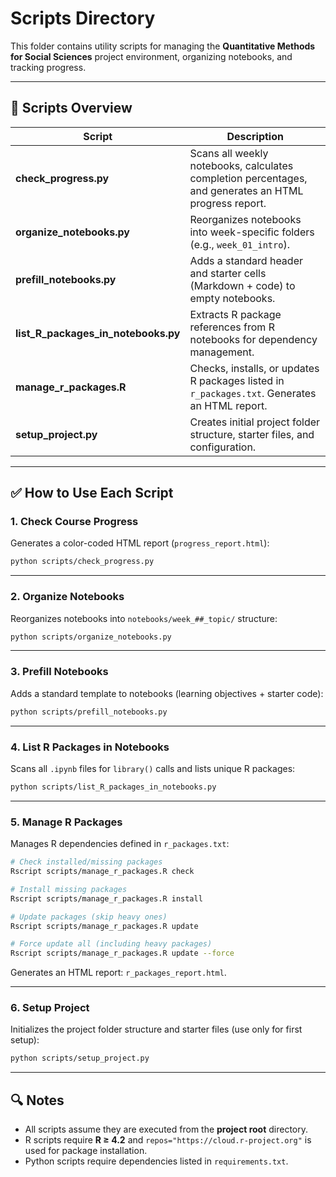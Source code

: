 # Scripts Directory

This folder contains utility scripts for managing the **Quantitative Methods for Social Sciences** project environment, organizing notebooks, and tracking progress.

---

## 📂 Scripts Overview

| Script                              | Description                                                                                           |
| ----------------------------------- | ----------------------------------------------------------------------------------------------------- |
| **check_progress.py**               | Scans all weekly notebooks, calculates completion percentages, and generates an HTML progress report. |
| **organize_notebooks.py**           | Reorganizes notebooks into week-specific folders (e.g., `week_01_intro`).                             |
| **prefill_notebooks.py**            | Adds a standard header and starter cells (Markdown + code) to empty notebooks.                        |
| **list_R_packages_in_notebooks.py** | Extracts R package references from R notebooks for dependency management.                             |
| **manage_r_packages.R**             | Checks, installs, or updates R packages listed in `r_packages.txt`. Generates an HTML report.         |
| **setup_project.py**                | Creates initial project folder structure, starter files, and configuration.                           |

---

## ✅ How to Use Each Script

### 1. **Check Course Progress**

Generates a color-coded HTML report (`progress_report.html`):

```bash
python scripts/check_progress.py
```

---

### 2. **Organize Notebooks**

Reorganizes notebooks into `notebooks/week_##_topic/` structure:

```bash
python scripts/organize_notebooks.py
```

---

### 3. **Prefill Notebooks**

Adds a standard template to notebooks (learning objectives + starter code):

```bash
python scripts/prefill_notebooks.py
```

---

### 4. **List R Packages in Notebooks**

Scans all `.ipynb` files for `library()` calls and lists unique R packages:

```bash
python scripts/list_R_packages_in_notebooks.py
```

---

### 5. **Manage R Packages**

Manages R dependencies defined in `r_packages.txt`:

```bash
# Check installed/missing packages
Rscript scripts/manage_r_packages.R check

# Install missing packages
Rscript scripts/manage_r_packages.R install

# Update packages (skip heavy ones)
Rscript scripts/manage_r_packages.R update

# Force update all (including heavy packages)
Rscript scripts/manage_r_packages.R update --force
```

Generates an HTML report: `r_packages_report.html`.

---

### 6. **Setup Project**

Initializes the project folder structure and starter files (use only for first setup):

```bash
python scripts/setup_project.py
```

---

## 🔍 Notes

- All scripts assume they are executed from the **project root** directory.
- R scripts require **R ≥ 4.2** and `repos="https://cloud.r-project.org"` is used for package installation.
- Python scripts require dependencies listed in `requirements.txt`.
